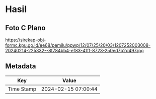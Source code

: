 # Hasil

## Foto C Plano

https://sirekap-obj-formc.kpu.go.id/ee68/pemilu/ppwp/12/07/25/20/03/1207252003008-20240214-225332--8f784bb4-ef83-41ff-8723-250ed7b2d497.jpg


## Metadata

| Key        | Value               |
| ---------- | ------------------- |
| Time Stamp | 2024-02-15 07:00:44 |



